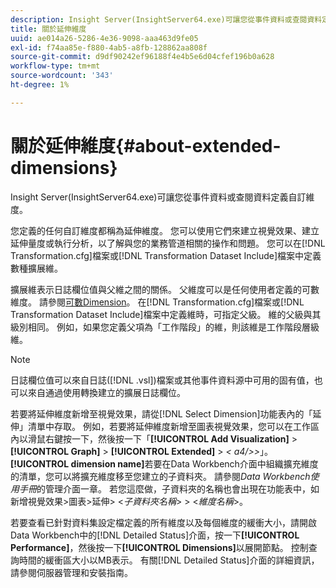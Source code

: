 ```yaml
---
description: Insight Server(InsightServer64.exe)可讓您從事件資料或查閱資料定義自訂維度。
title: 關於延伸維度
uuid: ae014a26-5286-4e36-9098-aaa463d9fe05
exl-id: f74aa85e-f880-4ab5-a8fb-128862aa808f
source-git-commit: d9df90242ef96188f4e4b5e6d04cfef196b0a628
workflow-type: tm+mt
source-wordcount: '343'
ht-degree: 1%

---
```


# 關於延伸維度{#about-extended-dimensions}

Insight Server(InsightServer64.exe)可讓您從事件資料或查閱資料定義自訂維度。

您定義的任何自訂維度都稱為延伸維度。 您可以使用它們來建立視覺效果、建立延伸量度或執行分析，以了解與您的業務管道相關的操作和問題。 您可以在[!DNL Transformation.cfg]檔案或[!DNL Transformation Dataset Include]檔案中定義數種擴展維。

擴展維表示日誌欄位值與父維之間的關係。 父維度可以是任何使用者定義的可數維度。 請參閱[可數Dimension](../../../home/c-dataset-const-proc/c-ex-dim/c-types-ex-dim/c-count-dim.md#concept-f28b633419494e7bbc510012dbfcc6f8)。 在[!DNL Transformation.cfg]檔案或[!DNL Transformation Dataset Include]檔案中定義維時，可指定父級。 維的父級與其級別相同。 例如，如果您定義父項為「工作階段」的維，則該維是工作階段層級維。

>[!NOTE]
>
>日誌欄位值可以來自日誌([!DNL .vsl])檔案或其他事件資料源中可用的固有值，也可以來自通過使用轉換建立的擴展日誌欄位。

若要將延伸維度新增至視覺效果，請從[!DNL Select Dimension]功能表內的「延伸」清單中存取。 例如，若要將延伸維度新增至圖表視覺效果，您可以在工作區內以滑鼠右鍵按一下，然後按一下「**[!UICONTROL Add Visualization]** > **[!UICONTROL Graph]** > **[!UICONTROL Extended]** > *&lt; a4/>>*」。 **[!UICONTROL dimension name]**&#x200B;若要在Data Workbench介面中組織擴充維度的清單，您可以將擴充維度移至您建立的子資料夾。 請參閱&#x200B;*Data Workbench使用手冊*&#x200B;的管理介面一章。 若您這麼做，子資料夾的名稱也會出現在功能表中，如新增視覺效果>圖表>延伸> &lt;*子資料夾名稱*> > &lt;*維度名稱*>。

若要查看已針對資料集設定檔定義的所有維度以及每個維度的緩衝大小，請開啟Data Workbench中的[!DNL Detailed Status]介面，按一下&#x200B;**[!UICONTROL Performance]**，然後按一下&#x200B;**[!UICONTROL Dimensions]**&#x200B;以展開節點。 控制查詢時間的緩衝區大小以MB表示。 有關[!DNL Detailed Status]介面的詳細資訊，請參閱伺服器管理和安裝指南。
